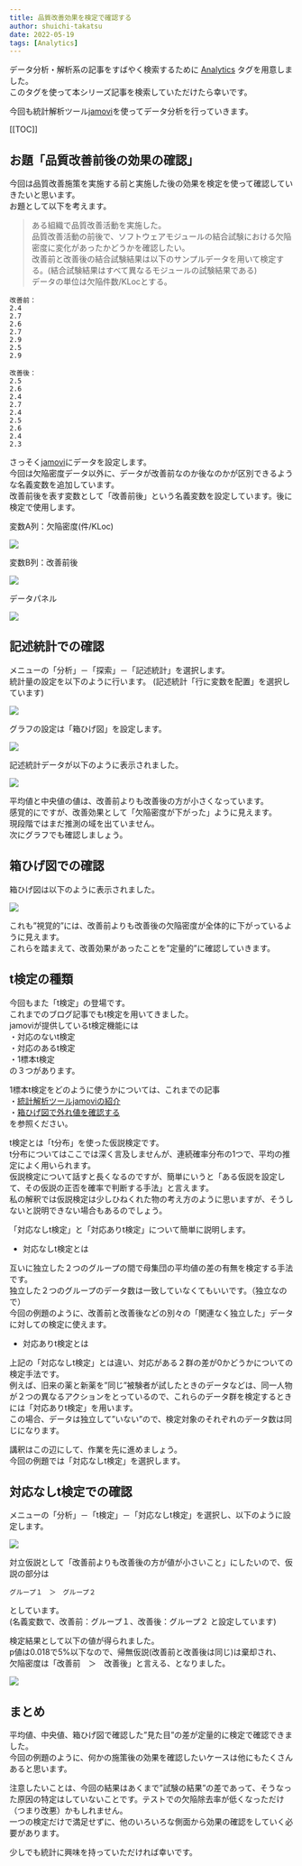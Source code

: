 ```yaml
---
title: 品質改善効果を検定で確認する
author: shuichi-takatsu
date: 2022-05-19
tags: [Analytics]
---
```


データ分析・解析系の記事をすばやく検索するために [Analytics](https://developer.mamezou-tech.com/tags/analytics/) タグを用意しました。   
このタグを使って本シリーズ記事を検索していただけたら幸いです。

今回も統計解析ツール[jamovi](https://www.jamovi.org/)を使ってデータ分析を行っていきます。

[[TOC]]

## お題「品質改善前後の効果の確認」

今回は品質改善施策を実施する前と実施した後の効果を検定を使って確認していきたいと思います。   
お題として以下を考えます。

> ある組織で品質改善活動を実施した。   
> 品質改善活動の前後で、ソフトウェアモジュールの結合試験における欠陥密度に変化があったかどうかを確認したい。   
> 改善前と改善後の結合試験結果は以下のサンプルデータを用いて検定する。(結合試験結果はすべて異なるモジュールの試験結果である)   
> データの単位は欠陥件数/KLocとする。   

```
改善前：   
2.4   
2.7   
2.6   
2.7   
2.9   
2.5   
2.9   
   
改善後：   
2.5   
2.6   
2.4   
2.7   
2.4   
2.5   
2.6   
2.4   
2.3   
```

さっそく[jamovi](https://www.jamovi.org/)にデータを設定します。   
今回は欠陥密度データ以外に、データが改善前なのか後なのかが区別できるような名義変数を追加しています。   
改善前後を表す変数として「改善前後」という名義変数を設定しています。後に検定で使用します。

変数A列：欠陥密度(件/KLoc)

![](https://gyazo.com/76ec17b3020536e1f7f4b2114684c736.png)

変数B列：改善前後

![](https://gyazo.com/45d928361258c3fc07bf1cfa0c423661.png)

データパネル

![](https://gyazo.com/08fb8f02df40bc2712666d947b90db5b.png)

## 記述統計での確認

メニューの「分析」－「探索」－「記述統計」を選択します。   
統計量の設定を以下のように行います。
(記述統計「行に変数を配置」を選択しています)   

![](https://gyazo.com/85fdf371ced0d7a573820cf8c3bb3fe3.png)

グラフの設定は「箱ひげ図」を設定します。

![](https://gyazo.com/d03ab1c2652d9642f97e60c8c44947ba.png)

記述統計データが以下のように表示されました。

![](https://gyazo.com/549122d5b1ad97057f0bf034170f33c4.png)

平均値と中央値の値は、改善前よりも改善後の方が小さくなっています。   
感覚的にですが、改善効果として「欠陥密度が下がった」ように見えます。   
現段階ではまだ推測の域を出ていません。   
次にグラフでも確認しましょう。

## 箱ひげ図での確認

箱ひげ図は以下のように表示されました。

![](https://gyazo.com/83adbb29211c45626966a239b9d5eead.png)

これも”視覚的”には、改善前よりも改善後の欠陥密度が全体的に下がっているように見えます。   
これらを踏まえて、改善効果があったことを”定量的”に確認していきます。

## t検定の種類

今回もまた「t検定」の登場です。   
これまでのブログ記事でもt検定を用いてきました。   
jamoviが提供しているt検定機能には   
・対応のないt検定   
・対応のあるt検定   
・1標本t検定   
の３つがあります。   

1標本t検定をどのように使うかについては、これまでの記事   
・[統計解析ツールjamoviの紹介](https://developer.mamezou-tech.com/blogs/2022/05/16/introduction-of-statistical-analysis-tool-jamovi/)   
・[箱ひげ図で外れ値を確認する](https://developer.mamezou-tech.com/blogs/2022/05/18/check-outliers-with-a-boxplot/)   
を参照ください。

t検定とは「t分布」を使った仮説検定です。   
t分布についてはここでは深く言及しませんが、連続確率分布の1つで、平均の推定によく用いられます。   
仮説検定について話すと長くなるのですが、簡単にいうと「ある仮説を設定して、その仮説の正否を確率で判断する手法」と言えます。   
私の解釈では仮説検定は少しひねくれた物の考え方のように思いますが、そうしないと説明できない場合もあるのでしょう。

「対応なしt検定」と「対応ありt検定」について簡単に説明します。

- 対応なしt検定とは

互いに独立した２つのグループの間で母集団の平均値の差の有無を検定する手法です。   
独立した２つのグループのデータ数は一致していなくてもいいです。（独立なので）   
今回の例題のように、改善前と改善後などの別々の「関連なく独立した」データに対しての検定に使えます。

- 対応ありt検定とは

上記の「対応なしt検定」とは違い、対応がある２群の差が0かどうかについての検定手法です。   
例えば、旧来の薬と新薬を”同じ”被験者が試したときのデータなどは、同一人物が２つの異なるアクションをとっているので、これらのデータ群を検定するときには「対応ありt検定」を用います。   
この場合、データは独立して”いない”ので、検定対象のそれぞれのデータ数は同じになります。

講釈はこの辺にして、作業を先に進めましょう。   
今回の例題では「対応なしt検定」を選択します。

## 対応なしt検定での確認

メニューの「分析」－「t検定」－「対応なしt検定」を選択し、以下のように設定します。   

![](https://gyazo.com/ed4ca800462c8c8c38b3ec73ac1af40b.png)

対立仮説として「改善前よりも改善後の方が値が小さいこと」にしたいので、仮説の部分は

`グループ１　＞　グループ２`   

としています。   
(名義変数で、改善前：グループ１、改善後：グループ２ と設定しています)

検定結果として以下の値が得られました。   
p値は0.018で5%以下なので、帰無仮説(改善前と改善後は同じ)は棄却され、   
欠陥密度は「改善前　＞　改善後」と言える、となりました。

![](https://gyazo.com/018c257d0a500bdc046e8722aa0e590d.png)

## まとめ

平均値、中央値、箱ひげ図で確認した”見た目”の差が定量的に検定で確認できました。   
今回の例題のように、何かの施策後の効果を確認したいケースは他にもたくさんあると思います。   

注意したいことは、今回の結果はあくまで”試験の結果”の差であって、そうなった原因の特定はしていないことです。テストでの欠陥除去率が低くなっただけ（つまり改悪）かもしれません。   
一つの検定だけで満足せずに、他のいろいろな側面から効果の確認をしていく必要があります。   

少しでも統計に興味を持っていただければ幸いです。
